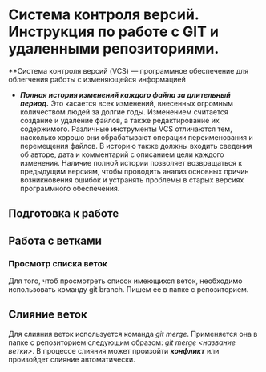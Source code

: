 # Система контроля версий. Инструкция по работе с GIT и удаленными репозиториями.

**Cистема контроля версий (VCS) — программное обеспечение для облегчения работы с изменяющейся информацией

* **_Полная история изменений каждого файла за длительный период._** Это касается всех изменений, внесенных огромным количеством людей за долгие годы. Изменением считается создание и удаление файлов, а также редактирование их содержимого. Различные инструменты VCS отличаются тем, насколько хорошо они обрабатывают операции переименования и перемещения файлов. В историю также должны входить сведения об авторе, дата и комментарий с описанием цели каждого изменения. Наличие полной истории позволяет возвращаться к предыдущим версиям, чтобы проводить анализ основных причин возникновения ошибок и устранять проблемы в старых версиях программного обеспечения. 

## Подготовка к работе

## Работа с ветками

### Просмотр списка веток

Для того, чтоб просмотреть список имеющихся веток, необходимо использовать команду git branch. Пишем ее в папке с репозиторием.

## Слияние веток

Для слияния веток используется команда *git merge*. Применяется она в папке с репозиторием следующим образом: *git merge <название ветки>*. В процессе слияния может произойти ***конфликт*** или произойдет слияние автоматически.